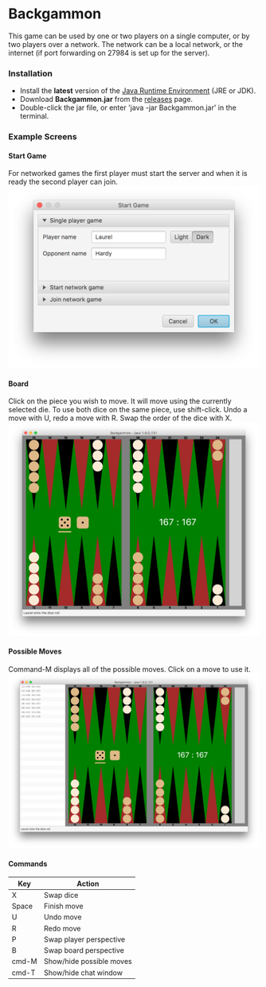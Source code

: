 # Backgammon
This game can be used by one or two players on a single computer, or by two players over a network. The network can be a local network, or the internet (if port forwarding on 27984 is set up for the server).

### Installation
* Install the **latest** version of the [Java Runtime Environment](http://www.oracle.com/technetwork/java/javase/downloads/index.html) (JRE or JDK).
* Download **Backgammon.jar** from the [releases](https://github.com/dmolony/Backgammon/releases) page.
* Double-click the jar file, or enter 'java -jar Backgammon.jar' in the terminal.
### Example Screens
#### Start Game
For networked games the first player must start the server and when it is ready the second player can join.
![Select game type](resources/start.png?raw=true "Select game type")
#### Board
Click on the piece you wish to move. It will move using the currently selected die. To use both dice on the same piece, use shift-click. Undo a move with U, redo a move with R. Swap the order of the dice with X.
![Initial board](resources/board1.png?raw=true "Initial board")
#### Possible Moves
Command-M displays all of the possible moves. Click on a move to use it.
![Board with moves](resources/board2.png?raw=true "Board with moves")
#### Commands
|Key             |Action                                 |
|----------------|---------------------------------------|
|X               | Swap dice                             |
|Space           | Finish move                           |
|U               | Undo move                             |
|R               | Redo move                             |
|P               | Swap player perspective               |
|B               | Swap board perspective                |
|cmd-M           | Show/hide possible moves              |
|cmd-T           | Show/hide chat window                 |
